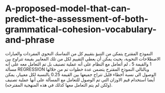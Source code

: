 # A-proposed-model-that-can-predict-the-assessment-of-both-grammatical-cohesion-vocabulary-and-phrase
النموذج المقترح يتمكن من التنبؤ بتقييم كل من التماسك النحوي المفردات والعبارات الاصطلاحات النحوية، بحيث يمكن أن يعطي التقييم لكل من تلك المعايير بقيمة تتراوح بين 1 والقيمة 5 ، لم أتعامل مع النظام على أنه عملية تصنيف بل تم التعامل معه على أنه مسألة REGRESSION وبالتالي النموذج المقترح يتضمن عدة خطوات تم من خلالها الوصول الى نسبة أخطاء قليل تتراح جميعها بين القيمة 0.25 بالنسبة لكل معييار، يمكن أيضا استخدام قيم الاوزان التي تم الوصول للتعامل مع المسألة على أنها عملية تصنيف (ولكن لم يتم التعامل معها كذلك في هذه المنهجية المقترحه).
